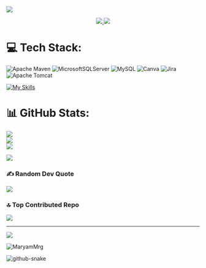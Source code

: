 <img src="https://user-images.githubusercontent.com/73097560/115834477-dbab4500-a447-11eb-908a-139a6edaec5c.gif">

<!--h1 without bottom border-->
<p align="center">
  <a href="https://github.com/DenverCoder1/readme-typing-svg">
    <img src="https://readme-typing-svg.herokuapp.com/?font=Time+New+Roman&color=cyan&size=25&center=true&vCenter=true&width=600&height=100&lines=👋+Hi+there..&hearts;,;+I’m+Maryam+ELOUADAA,;👨%E2%80%8D💻+a+full+stack+Developer,;🔍">
  </a>
  <a> <img src="https://hinhnen4k.com/wp-content/uploads/2023/06/hinh-nen-hoc-tap-4-512x574.jpg"></a>
</p>


# 💻 Tech Stack:
  ![Apache Maven](https://img.shields.io/badge/Apache%20Maven-C71A36?style=for-the-badge&logo=Apache%20Maven&logoColor=white) ![MicrosoftSQLServer](https://img.shields.io/badge/Microsoft%20SQL%20Server-CC2927?style=afor-the-badge&logo=microsoft%20sql%20server&logoColor=white) ![MySQL](https://img.shields.io/badge/mysql-4479A1.svg?style=for-the-badge&logo=mysql&logoColor=white) ![Canva](https://img.shields.io/badge/Canva-%2300C4CC.svg?style=for-the-badge&logo=Canva&logoColor=white) ![Jira](https://img.shields.io/badge/jira-%230A0FFF.svg?style=for-the-badge&logo=jira&logoColor=white)  ![Apache Tomcat](https://img.shields.io/badge/apache%20tomcat-%23F8DC75.svg?style=for-the-badge&logo=apache-tomcat&logoColor=black)   


[![My Skills](https://skillicons.dev/icons?i=java,js,ts,html,css,angular,c,figma,git,github,tailwind,bootstrap,docker)](https://github?com/hdfaouz)


# 📊 GitHub Stats:
![](https://github-readme-stats.vercel.app/api?username=MaryamMrg&theme=neon&hide_border=false&include_all_commits=true&count_private=true)<br/>
![](https://nirzak-streak-stats.vercel.app/?user=MaryamMrg&theme=neon&hide_border=false)<br/>
![](https://github-readme-stats.vercel.app/api/top-langs/?username=MaryamMrg&theme=neon&hide_border=false&include_all_commits=true&count_private=true&layout=compact)




![](https://github.com/MaryamMrg/MaryamMrg/blob/output/github-contribution-grid-snake.svg)
### ✍️ Random Dev Quote

![](https://quotes-github-readme.vercel.app/api?type=horizontal&theme=radical)

### 🔝 Top Contributed Repo
![](https://github-contributor-stats.vercel.app/api?username=MaryamMrg&limit=5&theme=dark&combine_all_yearly_contributions=true)

---
[![](https://visitcount.itsvg.in/api?id=hdfaouz&icon=0&color=0)](https://visitcount.itsvg.in)
<p align="left"> <img src="https://komarev.com/ghpvc/?username=MaryamMrg&label=Profile%20views&color=0e75b6&style=flat" alt="MaryamMrg" /> </p>


<picture>
  <source media="(prefers-color-scheme: dark)" srcset="https://raw.githubusercontent.com/tobiasmeyhoefer/tobiasmeyhoefer/output/github-snake-dark.svg" />
  <source media="(prefers-color-scheme: light)" srcset="https://raw.githubusercontent.com/tobiasmeyhoefer/tobiasmeyhoefer/output/github-snake.svg" />
  <img alt="github-snake" src="https://raw.githubusercontent.com/MaryamMrg/MaryamMrg/output/github-snake.svg" />
</picture>
